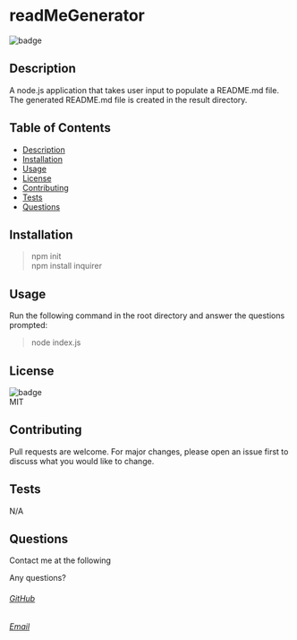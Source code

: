 # readMeGenerator
![badge](https://img.shields.io/badge/license-MIT-9cf)<br />
## Description  
A node.js application that takes user input to populate a README.md file. The generated README.md file is created in the result directory. 
## Table of Contents
- [Description](#description)
- [Installation](#installation)
- [Usage](#usage)
- [License](#license)
- [Contributing](#contributing)
- [Tests](#tests)
- [Questions](#questions)
## Installation  
>npm init  
>npm install inquirer
## Usage
Run the following command in the root directory and answer the questions prompted:   
>node index.js
## License
![badge](https://img.shields.io/badge/license-MIT-9cf)<br />
MIT
## Contributing
Pull requests are welcome. For major changes, please open an issue first to discuss what you would like to change.
## Tests
N/A
## Questions
Contact me at the following<br /> 


Any questions?<br />

###### [GitHub](https://github.com/test)<br /> 
###### [Email](https://github.com/test)<br />
  